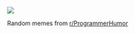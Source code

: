 ![](https://preview.redd.it/pwxyk12w6pqf1.png?width=640&crop=smart&auto=webp&s=60c49c3ac30407dd7ec15b73f61bf40a8520216a)

 Random memes from [r/ProgrammerHumor](https://www.reddit.com/r/ProgrammerHumor/)
